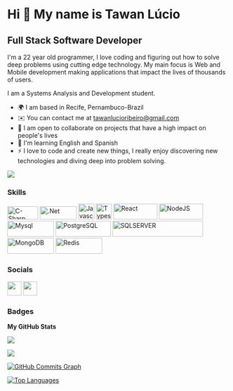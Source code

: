 Hi 👋 My name is Tawan Lúcio
==========================

Full Stack Software Developer
-----------------------------

I'm a 22 year old programmer, I love coding and figuring out how to solve deep problems using cutting edge technology. My main focus is Web and Mobile development making applications that impact the lives of thousands of users.

I am a Systems Analysis and Development student.

* 🌍  I am based in Recife, Pernambuco-Brazil
* ✉️  You can contact me at tawanlucioribeiro@gmail.com
* 🚀  I am open to collaborate on projects that have a high impact on people's lives
* 🧠  I'm learning English and Spanish
* ⚡  I love to code and create new things, I really enjoy discovering new technologies and diving deep into problem solving.

<a href="https://www.github.com/peguimasid" target="_blank" rel="noreferrer"><img
src="https://img.shields.io/github/followers/peguimasid?logo=github&style=for-the-badge&color=3382ed&labelColor=171717" /></a>

### Skills

<p align="left">

<a href="https://learn.microsoft.com/pt-br/dotnet/csharp/" rel="noreferrer"><img src="https://img.shields.io/badge/C%23-239120?style=for-the-badge&logo=c-sharp&logoColor=white" width="70" height="30" alt="C-Sharp" /></a>
<a href="https://learn.microsoft.com/pt-br/dotnet/" rel="noreferrer"><img src="https://img.shields.io/badge/.NET-512BD4?style=for-the-badge&logo=dotnet&logoColor=white" width="84" height="30" alt=".Net" /></a>
<a href="https://developer.mozilla.org/en-US/docs/Web/JavaScript" target="_blank" rel="noreferrer"><img src="https://raw.githubusercontent.com/danielcranney/readme-generator/main/public/icons/skills/javascript-colored.svg" width="36" height="36" alt="Javascript" /></a>
<a href="https://www.typescriptlang.org/" target="_blank" rel="noreferrer"><img src="https://raw.githubusercontent.com/danielcranney/readme-generator/main/public/icons/skills/typescript-colored.svg" width="36" height="36" alt="Typescript" /></a>
<a href="https://pt-br.reactjs.org/" target="_blank" rel="noreferrer"><img src="https://img.shields.io/badge/React-20232A?style=for-the-badge&logo=react&logoColor=61DAFB" width="100" height="36" alt="React" /></a>
<a href="https://nodejs.org/en/" target="_blank" rel="noreferrer"><img src="https://img.shields.io/badge/Node.js-339933?style=for-the-badge&logo=nodedotjs&logoColor=white" width="100" height="36" alt="NodeJS" /></a>
<a href="https://www.mysql.com/" target="_blank" rel="noreferrer"><img src="https://img.shields.io/badge/MySQL-005C84?style=for-the-badge&logo=mysql&logoColor=white" width="106" height="36" alt="Mysql" /></a>
<a href="https://www.postgresql.org/" target="_blank" rel="noreferrer"><img src="https://img.shields.io/badge/PostgreSQL-316192?style=for-the-badge&logo=postgresql&logoColor=white" width="126" height="36" alt="PostgreSQL" /></a>
<a href="https://www.microsoft.com/pt-br/sql-server/sql-server-downloads" target="_blank" rel="noreferrer"><img src="https://img.shields.io/badge/Microsoft%20SQL%20Server-CC2927?style=for-the-badge&logo=microsoft%20sql%20server&logoColor=white" width="206" height="36" alt="SQLSERVER" /></a>
<a href="https://www.mongodb.com/" target="_blank" rel="noreferrer"><img src="https://img.shields.io/badge/MongoDB-4EA94B?style=for-the-badge&logo=mongodb&logoColor=white" width="106" height="36" alt="MongoDB" /></a>
<a href="https://redis.io/" target="_blank" rel="noreferrer"><img src="https://img.shields.io/badge/redis-%23DD0031.svg?&style=for-the-badge&logo=redis&logoColor=white" width="106" height="36" alt="Redis" /></a>
</p>

### Socials

<p align="left"> 

<a href="https://www.github.com/peguimasid" target="_blank" rel="noreferrer"><img src="https://raw.githubusercontent.com/danielcranney/readme-generator/main/public/icons/socials/github-dark.svg" width="32" height="32" /></a> <a href="https://www.linkedin.com/in/guilhermo-masid-494677b8" target="_blank" rel="noreferrer"><img src="https://raw.githubusercontent.com/danielcranney/readme-generator/main/public/icons/socials/linkedin.svg" width="32" height="32" /></a> 

### Badges

<b>My GitHub Stats</b>

<a href="http://www.github.com/peguimasid"><img src="https://github-readme-stats-peguimasid.vercel.app/api?username=TawanLucioDev&show_icons=true&hide=&count_private=true&title_color=3382ed&text_color=ffffff&icon_color=3382ed&bg_color=171717&hide_border=true&show_icons=true%22%20alt=%22peguimasid%27s%20GitHub%20stats" /></a>

<a href="http://www.github.com/peguimasid"><img src="https://github-readme-streak-stats.herokuapp.com/?user=peguimasid&stroke=ffffff&background=171717&ring=3382ed&fire=3382ed&currStreakNum=ffffff&currStreakLabel=3382ed&sideNums=ffffff&sideLabels=ffffff&dates=ffffff&hide_border=true" /></a>

<a href="http://www.github.com/peguimasid"><img src="https://activity-graph.herokuapp.com/graph?username=peguimasid&bg_color=171717&color=ffffff&line=3382ed&point=ffffff&area_color=171717&area=true&hide_border=true&custom_title=GitHub%20Commits%20Graph" alt="GitHub Commits Graph" /></a>

<a href="https://github.com/peguimasid" align="left"><img src="https://github-readme-stats-peguimasid.vercel.app/api/top-langs/?username=peguimasid&layout=compact&title_color=3382ed&text_color=ffffff&icon_color=3382ed&bg_color=171717&hide_border=true&locale=en&custom_title=Top%20%Languages" alt="Top Languages" /></a>
